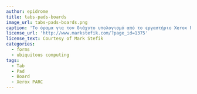 ```yaml
---
author: epidrome
title: tabs-pads-boards
image_url: tabs-pads-boards.png
caption: 'Το όραμα για τον διάχυτο υπολογισμό από το εργαστήριο Xerox PARC βασίζεται σε τρεις διακριτές φόρμες συσκευών διάδρασης με τους χρήστες οι οποίες επικονωνούν διαφανώς μεταξύ τους έτσι ώστε οι χρήστες να μπορούν να πραγματοποιήσουν τους στόχους τους είτε ατομικά είτε συνεργατικά'
license_url: 'http://www.markstefik.com/?page_id=1375'
license_text: Courtesy of Mark Stefik
categories:
  - forms
  - ubiquitous computing
tags:
  - Tab
  - Pad
  - Board
  - Xerox PARC
---
```

